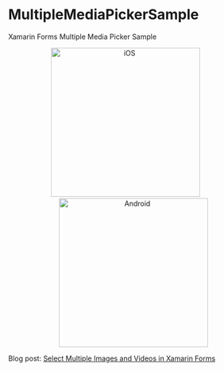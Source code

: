 # MultipleMediaPickerSample

Xamarin Forms Multiple Media Picker Sample

<p align="center">
  <img width="300" height:"700" src="https://media.giphy.com/media/B31c6D7Pyh2Yl3DCOX/giphy.gif" title="iOS"/>
  &nbsp;&nbsp;&nbsp;&nbsp;&nbsp;&nbsp;&nbsp;
  <img width="300" height:"700" src="https://media.giphy.com/media/f9RIdnLZLa4mc5qd1N/giphy.gif" title="Android"/>
</p>


Blog post: [Select Multiple Images and Videos in Xamarin Forms](http://www.xamboy.com/2019/03/12/select-multiple-images-and-videos-in-xamarin-forms/)
